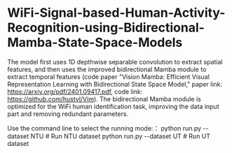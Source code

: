 # WiFi-Signal-based-Human-Activity-Recognition-using-Bidirectional-Mamba-State-Space-Models

The model first uses 1D depthwise separable convolution to extract spatial features, and then uses the improved bidirectional Mamba module to extract temporal features (code paper "Vision Mamba: Efficient Visual Representation Learning with Bidirectional State Space Model," paper link: https://arxiv.org/pdf/2401.09417.pdf, code link: https://github.com/hustvl/Vim). The bidirectional Mamba module is optimized for the WiFi human identification task, improving the data input part and removing redundant parameters.

Use the command line to select the running mode:：
python run.py --dataset NTU  # Run NTU dataset
python run.py --dataset UT    # Run   UT  dataset